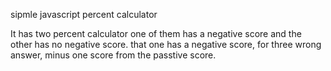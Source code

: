 sipmle javascript percent calculator

It has two percent calculator one of them has a negative score and the other has no negative score.
that one has a negative score, for three wrong answer, minus one score from the passtive score.
